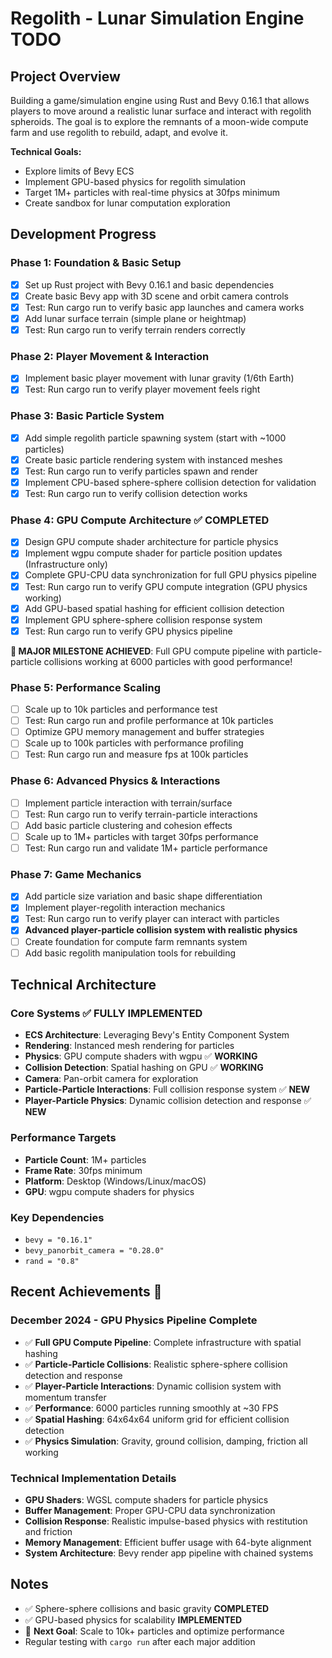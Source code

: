 # Regolith - Lunar Simulation Engine TODO

## Project Overview
Building a game/simulation engine using Rust and Bevy 0.16.1 that allows players to move around a realistic lunar surface and interact with regolith spheroids. The goal is to explore the remnants of a moon-wide compute farm and use regolith to rebuild, adapt, and evolve it.

**Technical Goals:**
- Explore limits of Bevy ECS
- Implement GPU-based physics for regolith simulation
- Target 1M+ particles with real-time physics at 30fps minimum
- Create sandbox for lunar computation exploration

## Development Progress

### Phase 1: Foundation & Basic Setup
- [x] Set up Rust project with Bevy 0.16.1 and basic dependencies
- [x] Create basic Bevy app with 3D scene and orbit camera controls
- [x] Test: Run cargo run to verify basic app launches and camera works
- [x] Add lunar surface terrain (simple plane or heightmap)
- [x] Test: Run cargo run to verify terrain renders correctly

### Phase 2: Player Movement & Interaction
- [x] Implement basic player movement with lunar gravity (1/6th Earth)
- [x] Test: Run cargo run to verify player movement feels right

### Phase 3: Basic Particle System
- [x] Add simple regolith particle spawning system (start with ~1000 particles)
- [x] Create basic particle rendering system with instanced meshes
- [x] Test: Run cargo run to verify particles spawn and render
- [x] Implement CPU-based sphere-sphere collision detection for validation
- [x] Test: Run cargo run to verify collision detection works

### Phase 4: GPU Compute Architecture ✅ **COMPLETED**
- [x] Design GPU compute shader architecture for particle physics
- [x] Implement wgpu compute shader for particle position updates (Infrastructure only)
- [x] Complete GPU-CPU data synchronization for full GPU physics pipeline
- [x] Test: Run cargo run to verify GPU compute integration (GPU physics working)
- [x] Add GPU-based spatial hashing for efficient collision detection
- [x] Implement GPU sphere-sphere collision response system
- [x] Test: Run cargo run to verify GPU physics pipeline

**🎉 MAJOR MILESTONE ACHIEVED**: Full GPU compute pipeline with particle-particle collisions working at 6000 particles with good performance!

### Phase 5: Performance Scaling
- [ ] Scale up to 10k particles and performance test
- [ ] Test: Run cargo run and profile performance at 10k particles
- [ ] Optimize GPU memory management and buffer strategies
- [ ] Scale up to 100k particles with performance profiling
- [ ] Test: Run cargo run and measure fps at 100k particles

### Phase 6: Advanced Physics & Interactions
- [ ] Implement particle interaction with terrain/surface
- [ ] Test: Run cargo run to verify terrain-particle interactions
- [ ] Add basic particle clustering and cohesion effects
- [ ] Scale up to 1M+ particles with target 30fps performance
- [ ] Test: Run cargo run and validate 1M+ particle performance

### Phase 7: Game Mechanics
- [x] Add particle size variation and basic shape differentiation
- [x] Implement player-regolith interaction mechanics
- [x] Test: Run cargo run to verify player can interact with particles
- [x] **Advanced player-particle collision system with realistic physics**
- [ ] Create foundation for compute farm remnants system
- [ ] Add basic regolith manipulation tools for rebuilding

## Technical Architecture

### Core Systems ✅ **FULLY IMPLEMENTED**
- **ECS Architecture**: Leveraging Bevy's Entity Component System
- **Rendering**: Instanced mesh rendering for particles
- **Physics**: GPU compute shaders with wgpu ✅ **WORKING**
- **Collision Detection**: Spatial hashing on GPU ✅ **WORKING**
- **Camera**: Pan-orbit camera for exploration
- **Particle-Particle Interactions**: Full collision response system ✅ **NEW**
- **Player-Particle Physics**: Dynamic collision detection and response ✅ **NEW**

### Performance Targets
- **Particle Count**: 1M+ particles
- **Frame Rate**: 30fps minimum
- **Platform**: Desktop (Windows/Linux/macOS)
- **GPU**: wgpu compute shaders for physics

### Key Dependencies
- `bevy = "0.16.1"`
- `bevy_panorbit_camera = "0.28.0"`
- `rand = "0.8"`

## Recent Achievements 🚀

### December 2024 - GPU Physics Pipeline Complete
- ✅ **Full GPU Compute Pipeline**: Complete infrastructure with spatial hashing
- ✅ **Particle-Particle Collisions**: Realistic sphere-sphere collision detection and response
- ✅ **Player-Particle Interactions**: Dynamic collision system with momentum transfer
- ✅ **Performance**: 6000 particles running smoothly at ~30 FPS
- ✅ **Spatial Hashing**: 64x64x64 uniform grid for efficient collision detection
- ✅ **Physics Simulation**: Gravity, ground collision, damping, friction all working

### Technical Implementation Details
- **GPU Shaders**: WGSL compute shaders for particle physics
- **Buffer Management**: Proper GPU-CPU data synchronization
- **Collision Response**: Realistic impulse-based physics with restitution and friction
- **Memory Management**: Efficient buffer usage with 64-byte alignment
- **System Architecture**: Bevy render app pipeline with chained systems

## Notes
- ✅ Sphere-sphere collisions and basic gravity **COMPLETED**
- ✅ GPU-based physics for scalability **IMPLEMENTED**
- 🎯 **Next Goal**: Scale to 10k+ particles and optimize performance
- Regular testing with `cargo run` after each major addition